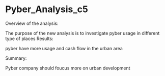 # Pyber_Analysis_c5

Overview of the analysis:

The purpose of the new analysis is to investigate pyber usage in different type of places 
Results:

pyber have more usage and cash flow in the urban area 


Summary:

Pyber company should foucus more on urban development 
